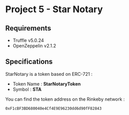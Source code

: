 # Project 5 - Star Notary

## Requirements
- Truffle v5.0.24
- OpenZeppelin v2.1.2

## Specifications
StarNotary is a token based on ERC-721 :
- Token Name : **StarNotaryToken**
- Symbol : **STA**

You can find the token address on the Rinkeby network :
```
0xF1cBF3BD680040e4Cf4E9E96230dd6d90fF82843
```